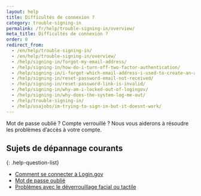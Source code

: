 ```yaml
---
layout: help
title: Difficultés de connexion ?
category: trouble-signing-in
permalink: /fr/help/trouble-signing-in/overview/
meta_title: Difficultés de connexion ?
order: 0
redirect_from:
  - /en/help/trouble-signing-in/
  - /en/help/trouble-signing-in/overview/
  - /help/signing-in/forgot-my-email-address/
  - /help/signing-in/how-do-i-turn-off-two-factor-authentication/
  - /help/signing-in/i-forgot-which-email-address-i-used-to-create-an-account/
  - /help/signing-in/reset-password-email-not-received/
  - /help/signing-in/reset-password-link-is-invalid/
  - /help/signing-in/why-am-i-locked-out-of-logingov/
  - /help/signing-in/why-does-the-system-log-me-out/
  - /help/trouble-signing-in/
  - /help/usajobs/im-trying-to-sign-in-but-it-doesnt-work/
---
```


Mot de passe oublié ? Compte verrouillé ? Nous vous aiderons à résoudre les problèmes d’accès à votre compte.

## Sujets de dépannage courants

{: .help-question-list}
* [Comment se connecter à Login.gov](/help/trouble-signing-in/how-to-sign-in/)
* [Mot de passe oublié](/help/trouble-signing-in/forgot-your-password/)
* [Problèmes avec le déverrouillage facial ou tactile](/help/trouble-signing-in/face-or-touch-unlock/)
